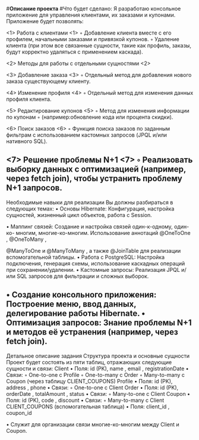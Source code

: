 #**************************Описание проекта**************************
#Что будет сделано:
Я разработаю консольное приложение для управления клиентами, их
заказами и купонами. Приложение будет позволять:

<1> Работа с клиентами <1>
◦ Добавление клиента вместе с его профилем, начальными заказами и
привязкой купонов.
◦ Удаление клиента (при этом все связанные сущности, такие как профиль,
заказы, будут корректно удаляться с применением каскада).

<2> Методы для работы с отдельными сущностями <2>

<3> Добавление заказа <3>
◦ Отдельный метод для добавления нового заказа
существующему клиенту.

<4> Изменение профиля <4>
◦ Отдельный метод для изменения данных профиля
клиента.

<5> Редактирование купонов <5>
◦ Метод для изменения информации по купонам
◦ (например:обновление кода или процента скидки).

<6> Поиск заказов <6>
◦ Функция поиска заказов по заданным фильтрам с использованием
кастомных запросов (JPQL и/или нативного SQL).

<7> Решение проблемы N+1 <7>
◦ Реализовать выборку данных с оптимизацией (например, через fetch join),
чтобы устранить проблему N+1 запросов.
--------------------------------------------------------------------------
Необходимые навыки для реализации
Вы должны разбираться в следующих темах:
• Основы Hibernate: Конфигурация, настройка сущностей, жизненный цикл
объектов, работа с Session.

• Маппинг связей: Создание и настройка связей один-к-одному, один-ко-
многим, многие-ко-многим. Использование аннотаций @OneToOne , @OneToMany ,

@ManyToOne и @ManyToMany , а также @JoinTable для реализации
вспомогательной таблицы.
• Работа с PostgreSQL: Настройка подключения, генерация схемы,
использование каскадных операций при сохранении/удалении.
• Кастомные запросы: Реализация JPQL и/или SQL запросов для фильтрации и
сложных выборок.

• Создание консольного приложения: Построение меню, ввод данных,
делегирование работы Hibernate.
• Оптимизация запросов: Знание проблемы N+1 и методов её устранения
(например, через fetch join).
---------------------------------------------------------------------------
Детальное описание задания
Структура проекта и основные сущности
Проект будет состоять из пяти таблиц, отражающих следующие сущности и
связи:
Client
• Поля: id (PK), name , email , registrationDate
• Связи:
◦ One-to-one c Profile
◦ One-to-many c Order
◦ Many-to-many c Coupon (через таблицу CLIENT_COUPONS)
Profile
• Поля: id (PK), address , phone
• Связи:
◦ One-to-one с Client
Order
• Поля: id (PK), orderDate , totalAmount , status
• Связи:
◦ Many-to-one с Client
Coupon
• Поля: id (PK), code , discount
• Связи:
◦ Many-to-many с Client
CLIENT_COUPONS (вспомогательная таблица)
• Поля: client_id , coupon_id

• Служит для организации связи многие-ко-многим между Client и Coupon.
